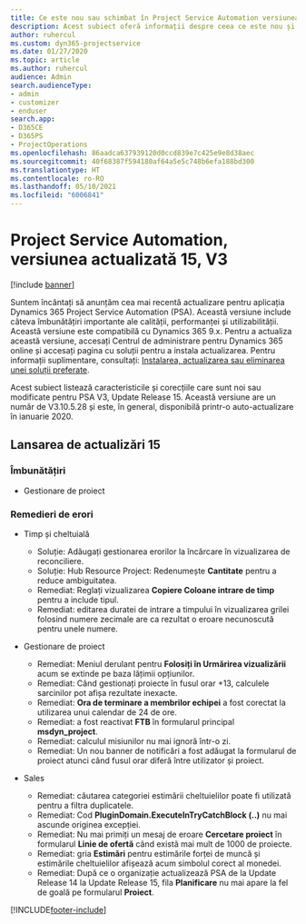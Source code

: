 ```yaml
---
title: Ce este nou sau schimbat în Project Service Automation versiunea actualizată 15, V3
description: Acest subiect oferă informații despre ceea ce este nou și schimbat în Project Service Automation versiunea 15, V3.
author: ruhercul
ms.custom: dyn365-projectservice
ms.date: 01/27/2020
ms.topic: article
ms.author: ruhercul
audience: Admin
search.audienceType:
- admin
- customizer
- enduser
search.app:
- D365CE
- D365PS
- ProjectOperations
ms.openlocfilehash: 86aadca637939120d0ccd839e7c425e9e8d38aec
ms.sourcegitcommit: 40f68387f594180af64a5e5c748b6efa188bd300
ms.translationtype: HT
ms.contentlocale: ro-RO
ms.lasthandoff: 05/10/2021
ms.locfileid: "6006841"
---
```

# <a name="project-service-automation-update-release-15-v3"></a>Project Service Automation, versiunea actualizată 15, V3

[!include [banner](../includes/psa-now-project-operations.md)]

Suntem încântați să anunțăm cea mai recentă actualizare pentru aplicația Dynamics 365 Project Service Automation (PSA). Această versiune include câteva îmbunătățiri importante ale calității, performanței și utilizabilității. Această versiune este compatibilă cu Dynamics 365 9.x. Pentru a actualiza această versiune, accesați Centrul de administrare pentru Dynamics 365 online și accesați pagina cu soluții pentru a instala actualizarea. Pentru informații suplimentare, consultați: [Instalarea, actualizarea sau eliminarea unei soluții preferate](/power-platform/admin/install-remove-preferred-solution).

Acest subiect listează caracteristicile și corecțiile care sunt noi sau modificate pentru PSA V3, Update Release 15. Această versiune are un număr de V3.10.5.28 și este, în general, disponibilă printr-o auto-actualizare în ianuarie 2020.

## <a name="update-release-15"></a>Lansarea de actualizări 15 

### <a name="enhancements"></a>Îmbunătățiri

- Gestionare de proiect

### <a name="bug-fixes"></a>Remedieri de erori

- Timp și cheltuială

  - Soluție: Adăugați gestionarea erorilor la încărcare în vizualizarea de reconciliere.
  - Soluție: Hub Resource Project: Redenumește **Cantitate** pentru a reduce ambiguitatea.
  - Remediat: Reglați vizualizarea **Copiere Coloane intrare de timp** pentru a include tipul.
  - Remediat: editarea duratei de intrare a timpului în vizualizarea grilei folosind numere zecimale are ca rezultat o eroare necunoscută pentru unele numere.

- Gestionare de proiect

  - Remediat: Meniul derulant pentru **Folosiți în Urmărirea vizualizării** acum se extinde pe baza lățimii opțiunilor.
  - Remediat: Când gestionați proiecte în fusul orar +13, calculele sarcinilor pot afișa rezultate inexacte.
  - Remediat: **Ora de terminare a membrilor echipei** a fost corectat la utilizarea unui calendar de 24 de ore.
  - Remediat: a fost reactivat **FTB** în formularul principal **msdyn_project**.
  - Remediat: calculul misiunilor nu mai ignoră într-o zi.
  - Remediat: Un nou banner de notificări a fost adăugat la formularul de proiect atunci când fusul orar diferă între utilizator și proiect.

- Sales

  - Remediat: căutarea categoriei estimării cheltuielilor poate fi utilizată pentru a filtra duplicatele.
  - Remediat: Cod **PluginDomain.ExecuteInTryCatchBlock (..)** nu mai ascunde originea excepției.
  - Remediat: Nu mai primiți un mesaj de eroare **Cercetare proiect** în formularul **Linie de ofertă** când există mai mult de 1000 de proiecte.
  - Remediat: gria **Estimări** pentru estimările forței de muncă și estimările cheltuielilor afișează acum simbolul corect al monedei.
  - Remediat: După ce o organizație actualizează PSA de la Update Release 14 la Update Release 15, fila **Planificare** nu mai apare la fel de goală pe formularul **Proiect**.


[!INCLUDE[footer-include](../includes/footer-banner.md)]